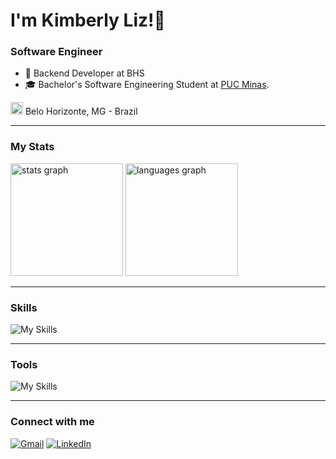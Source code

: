 # I'm Kimberly Liz!👋

### Software Engineer

- 💼 Backend Developer at BHS
- 🎓 Bachelor's Software Engineering Student at [PUC Minas](https://www.pucminas.br/unidade/praca-da-liberdade/ensino/graduacao/Paginas/Engenharia-de-Software.aspx).

<img src="https://i.imgur.com/iaD74Rp.png" width="20" height="20" > Belo Horizonte, MG - Brazil

_____

### My Stats 

<div>
  <img src="https://github-readme-stats.vercel.app/api?username=kspencerl&show_icons=true&count_private=true&theme=codeSTACKr&hide_border=true&order=1"  height="180em" alt="stats graph"  />
  <img src="https://github-readme-stats.vercel.app/api/top-langs?username=kspencerl&locale=en&hide_title=false&layout=compact&card_width=320&langs_count=6&theme=codeSTACKr&hide_border=true&order=2"  height="180em" alt="languages graph"  /> 
  </div>

_____

### Skills

![My Skills](https://skillicons.dev/icons?i=java,spring,react,nodejs,flutter,js)

_____

### Tools

![My Skills](https://skillicons.dev/icons?i=git,docker,aws,postgres,postman,figma,gitlab)

___
### Connect with me
<div align="left">
  <a href = "mailto:kimberlylizsl@gmail.com"><img src="https://img.shields.io/badge/Gmail-D14836?style=for-the-badge&logo=gmail&logoColor=white" target="_blank" title="Gmail" alt="Gmail" ></a>
  <a href="https://www.linkedin.com/in/kimberly-lourenco/" target="_blank"><img src="https://img.shields.io/badge/-LinkedIn-%230077B5?style=for-the-badge&logo=linkedin&logoColor=white" target="_blank" title="LinkedIn" alt="LinkedIn" ></a>
</div>
